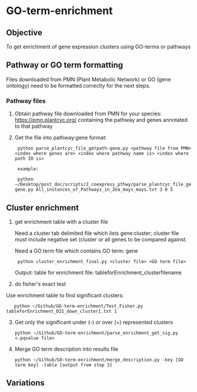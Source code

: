 # GO-term-enrichment

## Objective
To get enrichment of gene expression clusters using GO-terms or pathways

## Pathway or GO term formatting
Files downloaded from PMN (Plant Metabolic Network) or GO (gene ontology) need to be formatted correctly for the next steps.

### Pathway files
1. Obtain pathway file downloaded from PMN for your species: https://pmn.plantcyc.org/ containing the pathway and genes annotated to that pathway
2. Get the file into pathway:gene format:

        python parse_plantcyc_file_getpath-gene.py <pathway file from PMN> <index where genes are> <index where pathway name is> <index where path ID is>
        
        example:
        
        python ~/Desktop/post_doc/scripts/2_coexpress_pthwy/parse_plantcyc_file_getpath-gene.py All_instances_of_Pathways_in_Zea_mays_mays.txt 3 0 5

## Cluster enrichment
1. get enrichment table with a cluster file

    Need a cluster tab delimited file which lists gene:cluster; cluster file must include negative set (cluster or all genes to be    compared against.
    
    Need a GO term file which contains GO term: gene
    
        python cluster_enrichment_final.py <cluster file> <GO term file>
        
    Output: table for enrichment file: tableforEnrichment_clusterfilename
    
2. do fisher's exact test

  
  Use enrichment table to find significant clusters:
  
       python ~/Github/GO-term-enrichment/Test_Fisher.py tableforEnrichment_D21_down_cluster1.txt 1
       
 3. Get only the significant under (-) or over (+) represented clusters
 
        python ~/Github/GO-term-enrichment/parse_enrichment_get_sig.py <.pqvalue file>
        
 4. Merge GO term description into results file 
 
        python ~/Github/GO-term-enrichment/merge_description.py -key [GO term key] -table [output from step 3] 
        
 ## Variations
